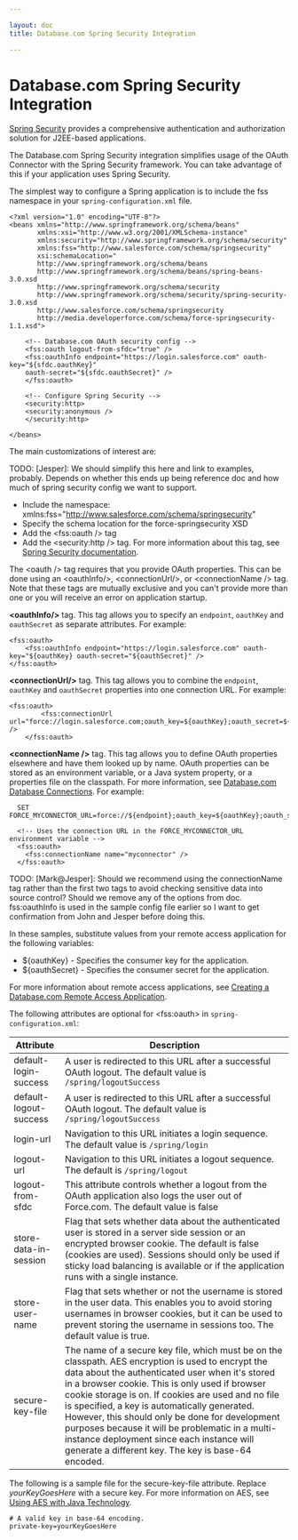 ```yaml
---

layout: doc
title: Database.com Spring Security Integration

---
```

# Database.com Spring Security Integration

[Spring Security][ss] provides a comprehensive authentication and authorization solution for J2EE-based applications.

The Database.com Spring Security integration simplifies usage of the OAuth Connector with the Spring Security framework. You can take advantage of this if your application uses Spring Security.

The simplest way to configure a Spring application is to include the fss namespace in your `spring-configuration.xml` file.

	<?xml version="1.0" encoding="UTF-8"?>
	<beans xmlns="http://www.springframework.org/schema/beans"
	       xmlns:xsi="http://www.w3.org/2001/XMLSchema-instance"
	       xmlns:security="http://www.springframework.org/schema/security"
	       xmlns:fss="http://www.salesforce.com/schema/springsecurity"
	       xsi:schemaLocation="
		   http://www.springframework.org/schema/beans
		   http://www.springframework.org/schema/beans/spring-beans-3.0.xsd
		   http://www.springframework.org/schema/security
		   http://www.springframework.org/schema/security/spring-security-3.0.xsd
		   http://www.salesforce.com/schema/springsecurity
		   http://media.developerforce.com/schema/force-springsecurity-1.1.xsd">

	    <!-- Database.com OAuth security config -->
	    <fss:oauth logout-from-sfdc="true" />
		<fss:oauthInfo endpoint="https://login.salesforce.com" oauth-key="${sfdc.oauthKey}"
		oauth-secret="${sfdc.oauthSecret}" />
	    </fss:oauth>

	    <!-- Configure Spring Security -->
	    <security:http>
		<security:anonymous />
	    </security:http>
	   
	</beans>

The main customizations of interest are:

TODO: [Jesper]: We should simplify this here and link to examples, probably. Depends on whether this ends up being reference doc and how much of spring security config we want to support.

- Include the namespace: xmlns:fss="http://www.salesforce.com/schema/springsecurity"
- Specify the schema location for the force-springsecurity XSD
- Add the \<fss:oauth /> tag
- Add the \<security:http /> tag. For more information about this tag, see [Spring Security documentation][ss].

The \<oauth /> tag requires that you provide OAuth properties.  This can be done using an &lt;oauthInfo/>, &lt;connectionUrl/>, or &lt;connectionName /> tag. Note that these tags are mutually exclusive and you can't provide more than one or you will receive an error on application startup. 

**&lt;oauthInfo/>** tag.  This tag allows you to specify an <code>endpoint</code>, <code>oauthKey</code> and <code>oauthSecret</code> as separate attributes. For example:

	<fss:oauth>
		<fss:oauthInfo endpoint="https://login.salesforce.com" oauth-key="${oauthKey} oauth-secret="${oauthSecret}" />
	</fss:oauth>

**&lt;connectionUrl/>** tag.  This tag allows you to combine the <code>endpoint</code>, <code>oauthKey</code> and <code>oauthSecret</code> properties into one connection URL.  For example:

	<fss:oauth>
            <fss:connectionUrl url="force://login.salesforce.com;oauth_key=${oauthKey};oauth_secret=${oauthSecret}" />
        </fss:oauth>

**&lt;connectionName />** tag.  This tag allows you to define OAuth properties elsewhere and have them looked up by name.  OAuth properties can be stored as an environment variable, or a Java system property, or a properties file on the classpath.  For more information, see [Database.com Database Connections](connection-url). For example:

      SET FORCE_MYCONNECTOR_URL=force://${endpoint};oauth_key=${oauthKey};oauth_secret=${oauth_secret}

      <!-- Uses the connection URL in the FORCE_MYCONNECTOR_URL environment variable -->
      <fss:oauth>
        <fss:connectionName name="myconnector" />
      </fss:oauth>

TODO: [Mark@Jesper]: Should we recommend using the connectionName tag rather than the first two tags to avoid checking sensitive data into source control? Should we remove any of the options from doc. fss:oauthInfo is used in the sample config file earlier so I want to get confirmation from John and Jesper before doing this.

In these samples, substitute values from your remote access application for the following variables:

- ${oauthKey} - Specifies the consumer key for the application.
- ${oauthSecret} - Specifies the consumer secret for the application.

For more information about remote access applications, see [Creating a Database.com Remote Access Application](oauth-auth#createRAA).

The following attributes are optional for &lt;fss:oauth> in `spring-configuration.xml`:

| Attribute | Description |
| ------------ | ------ |
|default-login-success|A user is redirected to this URL after a successful OAuth logout. The default value is `/spring/logoutSuccess`|
|default-logout-success|A user is redirected to this URL after a successful OAuth logout. The default value is `/spring/logoutSuccess`|
|login-url|Navigation to this URL initiates a login sequence. The default value is `/spring/login`|
|logout-url|Navigation to this URL initiates a logout sequence. The default is `/spring/logout`|
|logout-from-sfdc|This attribute controls whether a logout from the OAuth application also logs the user out of Force.com. The default value is false|
|store-data-in-session|Flag that sets whether data about the authenticated user is stored in a server side session or an encrypted browser cookie. The default is false (cookies are used). Sessions should only be used if sticky load balancing is available or if the application runs with a single instance.|
|store-user-name|Flag that sets whether or not the username is stored in the user data. This enables you to avoid storing usernames in browser cookies, but it can be used to prevent storing the username in sessions too. The default value is true.|
|secure-key-file|The name of a secure key file, which must be on the classpath. AES encryption is used to encrypt the data about the authenticated user when it's stored in a browser cookie. This is only used if browser cookie storage is on. If cookies are used and no file is specified, a key is automatically generated. However, this should only be done for development purposes because it will be problematic in a multi-instance deployment since each instance will generate a different key. The key is base-64 encoded.|

The following is a sample file for the secure-key-file attribute. Replace *yourKeyGoesHere* with a secure key. For more information on AES, see [Using AES with Java Technology](http://java.sun.com/developer/technicalArticles/Security/AES/AES_v1.html).

    # A valid key in base-64 encoding.
    private-key=yourKeyGoesHere


[ss]: http://static.springsource.org/spring-security/site/docs/3.0.x/reference/springsecurity.html
